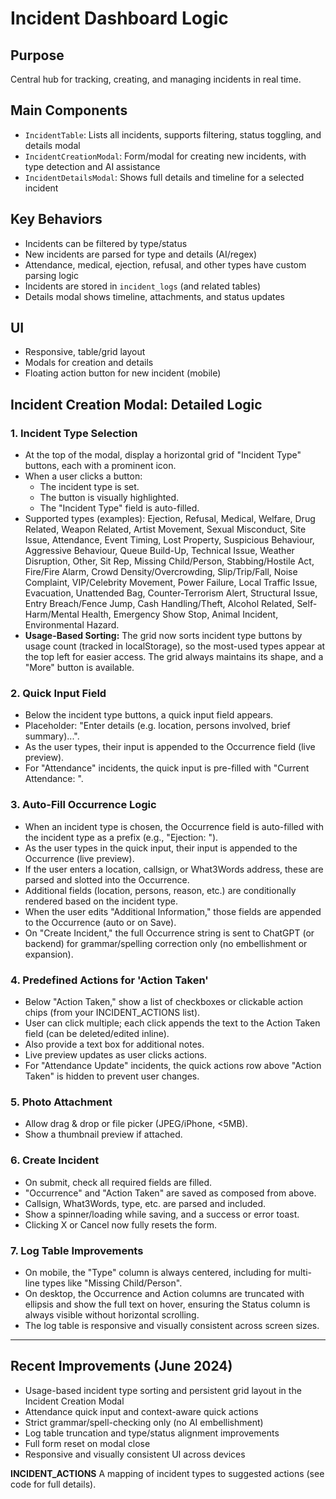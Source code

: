 # Incident Dashboard Logic

## Purpose
Central hub for tracking, creating, and managing incidents in real time.

## Main Components
- `IncidentTable`: Lists all incidents, supports filtering, status toggling, and details modal
- `IncidentCreationModal`: Form/modal for creating new incidents, with type detection and AI assistance
- `IncidentDetailsModal`: Shows full details and timeline for a selected incident

## Key Behaviors
- Incidents can be filtered by type/status
- New incidents are parsed for type and details (AI/regex)
- Attendance, medical, ejection, refusal, and other types have custom parsing logic
- Incidents are stored in `incident_logs` (and related tables)
- Details modal shows timeline, attachments, and status updates

## UI
- Responsive, table/grid layout
- Modals for creation and details
- Floating action button for new incident (mobile)

## Incident Creation Modal: Detailed Logic

### 1. Incident Type Selection
- At the top of the modal, display a horizontal grid of "Incident Type" buttons, each with a prominent icon.
- When a user clicks a button:
  - The incident type is set.
  - The button is visually highlighted.
  - The "Incident Type" field is auto-filled.
- Supported types (examples):
  Ejection, Refusal, Medical, Welfare, Drug Related, Weapon Related, Artist Movement, Sexual Misconduct, Site Issue, Attendance, Event Timing, Lost Property, Suspicious Behaviour, Aggressive Behaviour, Queue Build-Up, Technical Issue, Weather Disruption, Other, Sit Rep, Missing Child/Person, Stabbing/Hostile Act, Fire/Fire Alarm, Crowd Density/Overcrowding, Slip/Trip/Fall, Noise Complaint, VIP/Celebrity Movement, Power Failure, Local Traffic Issue, Evacuation, Unattended Bag, Counter-Terrorism Alert, Structural Issue, Entry Breach/Fence Jump, Cash Handling/Theft, Alcohol Related, Self-Harm/Mental Health, Emergency Show Stop, Animal Incident, Environmental Hazard.
- **Usage-Based Sorting:** The grid now sorts incident type buttons by usage count (tracked in localStorage), so the most-used types appear at the top left for easier access. The grid always maintains its shape, and a "More" button is available.

### 2. Quick Input Field
- Below the incident type buttons, a quick input field appears.
- Placeholder: "Enter details (e.g. location, persons involved, brief summary)...".
- As the user types, their input is appended to the Occurrence field (live preview).
- For "Attendance" incidents, the quick input is pre-filled with "Current Attendance: ".

### 3. Auto-Fill Occurrence Logic
- When an incident type is chosen, the Occurrence field is auto-filled with the incident type as a prefix (e.g., "Ejection: ").
- As the user types in the quick input, their input is appended to the Occurrence (live preview).
- If the user enters a location, callsign, or What3Words address, these are parsed and slotted into the Occurrence.
- Additional fields (location, persons, reason, etc.) are conditionally rendered based on the incident type.
- When the user edits "Additional Information," those fields are appended to the Occurrence (auto or on Save).
- On "Create Incident," the full Occurrence string is sent to ChatGPT (or backend) for grammar/spelling correction only (no embellishment or expansion).

### 4. Predefined Actions for 'Action Taken'
- Below "Action Taken," show a list of checkboxes or clickable action chips (from your INCIDENT_ACTIONS list).
- User can click multiple; each click appends the text to the Action Taken field (can be deleted/edited inline).
- Also provide a text box for additional notes.
- Live preview updates as user clicks actions.
- For "Attendance Update" incidents, the quick actions row above "Action Taken" is hidden to prevent user changes.

### 5. Photo Attachment
- Allow drag & drop or file picker (JPEG/iPhone, <5MB).
- Show a thumbnail preview if attached.

### 6. Create Incident
- On submit, check all required fields are filled.
- "Occurrence" and "Action Taken" are saved as composed from above.
- Callsign, What3Words, type, etc. are parsed and included.
- Show a spinner/loading while saving, and a success or error toast.
- Clicking X or Cancel now fully resets the form.

### 7. Log Table Improvements
- On mobile, the "Type" column is always centered, including for multi-line types like "Missing Child/Person".
- On desktop, the Occurrence and Action columns are truncated with ellipsis and show the full text on hover, ensuring the Status column is always visible without horizontal scrolling.
- The log table is responsive and visually consistent across screen sizes.

---

## Recent Improvements (June 2024)
- Usage-based incident type sorting and persistent grid layout in the Incident Creation Modal
- Attendance quick input and context-aware quick actions
- Strict grammar/spell-checking only (no AI embellishment)
- Log table truncation and type/status alignment improvements
- Full form reset on modal close
- Responsive and visually consistent UI across devices

**INCIDENT_ACTIONS**
A mapping of incident types to suggested actions (see code for full details). 